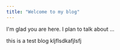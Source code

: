 ```yaml
---
title: "Welcome to my blog"
---
```


I'm glad you are here. I plan to talk about ...

this is a test blog
kljflsdkafjlsfj
